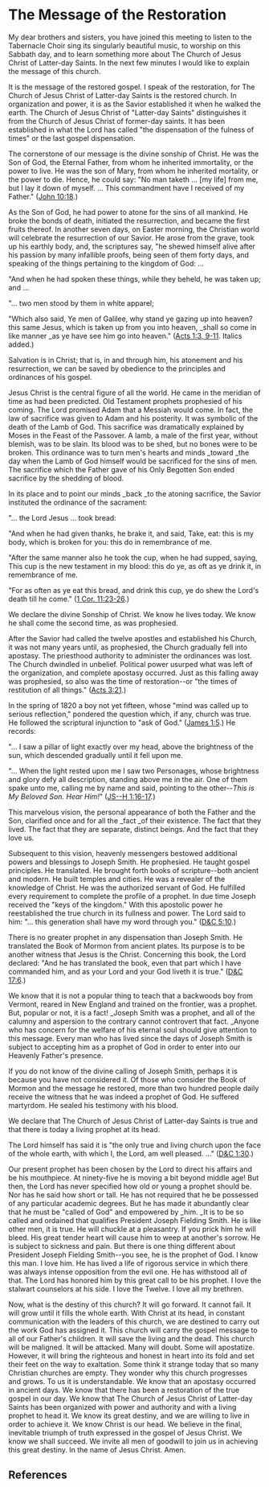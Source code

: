 # The Message of the Restoration

My dear brothers and sisters, you have joined this meeting to listen to the
Tabernacle Choir sing its singularly beautiful music, to worship on this
Sabbath day, and to learn something more about The Church of Jesus Christ of
Latter-day Saints. In the next few minutes I would like to explain the message
of this church.

It is the message of the restored gospel. I speak of the restoration, for The
Church of Jesus Christ of Latter-day Saints is the restored church. In
organization and power, it is as the Savior established it when he walked the
earth. The Church of Jesus Christ of "Latter-day Saints" distinguishes it from
the Church of Jesus Christ of former-day saints. It has been established in
what the Lord has called "the dispensation of the fulness of times" or the
last gospel dispensation.

The cornerstone of our message is the divine sonship of Christ. He was the Son
of God, the Eternal Father, from whom he inherited immortality, or the power
to live. He was the son of Mary, from whom he inherited mortality, or the
power to die. Hence, he could say: "No man taketh ... [my life] from me, but I
lay it down of myself. ... This commandment have I received of my Father."
([John 10:18](/scriptures/nt/john/10.18?lang=eng#17).)

As the Son of God, he had power to atone for the sins of all mankind. He broke
the bonds of death, initiated the resurrection, and became the first fruits
thereof. In another seven days, on Easter morning, the Christian world will
celebrate the resurrection of our Savior. He arose from the grave, took up his
earthly body, and, the scriptures say, "he shewed himself alive after his
passion by many infallible proofs, being seen of them forty days, and speaking
of the things pertaining to the kingdom of God: ...

"And when he had spoken these things, while they beheld, he was taken up; and
...

"... two men stood by them in white apparel;

"Which also said, Ye men of Galilee, why stand ye gazing up into heaven? this
same Jesus, which is taken up from you into heaven, _shall so come in like
manner _as ye have see him go into heaven." ([Acts 1:3,
9-11](/scriptures/nt/acts/1.3,9-11?lang=eng#2). Italics added.)

Salvation is in Christ; that is, in and through him, his atonement and his
resurrection, we can be saved by obedience to the principles and ordinances of
his gospel.

Jesus Christ is the central figure of all the world. He came in the meridian
of time as had been predicted. Old Testament prophets prophesied of his
coming. The Lord promised Adam that a Messiah would come. In fact, the law of
sacrifice was given to Adam and his posterity. It was symbolic of the death of
the Lamb of God. This sacrifice was dramatically explained by Moses in the
Feast of the Passover. A lamb, a male of the first year, without blemish, was
to be slain. Its blood was to be shed, but no bones were to be broken. This
ordinance was to turn men's hearts and minds _toward _the day when the Lamb of
God himself would be sacrificed for the sins of men. The sacrifice which the
Father gave of his Only Begotten Son ended sacrifice by the shedding of blood.

In its place and to point our minds _back _to the atoning sacrifice, the
Savior instituted the ordinance of the sacrament:

"... the Lord Jesus ... took bread:

"And when he had given thanks, he brake it, and said, Take, eat: this is my
body, which is broken for you: this do in remembrance of me.

"After the same manner also he took the cup, when he had supped, saying, This
cup is the new testament in my blood: this do ye, as oft as ye drink it, in
remembrance of me.

"For as often as ye eat this bread, and drink this cup, ye do shew the Lord's
death till he come." ([1 Cor.
11:23-26](/scriptures/nt/1-cor/11.23-26?lang=eng#22).)

We declare the divine Sonship of Christ. We know he lives today. We know he
shall come the second time, as was prophesied.

After the Savior had called the twelve apostles and established his Church, it
was not many years until, as prophesied, the Church gradually fell into
apostasy. The priesthood authority to administer the ordinances was lost. The
Church dwindled in unbelief. Political power usurped what was left of the
organization, and complete apostasy occurred. Just as this falling away was
prophesied, so also was the time of restoration--or "the times of restitution
of all things." ([Acts 3:21](/scriptures/nt/acts/3.21?lang=eng#20).)

In the spring of 1820 a boy not yet fifteen, whose "mind was called up to
serious reflection," pondered the question which, if any, church was true. He
followed the scriptural injunction to "ask of God." ([James
1:5](/scriptures/nt/james/1.5?lang=eng#4).) He records:

"... I saw a pillar of light exactly over my head, above the brightness of the
sun, which descended gradually until it fell upon me.

"... When the light rested upon me I saw two Personages, whose brightness and
glory defy all description, standing above me in the air. One of them spake
unto me, calling me by name and said, pointing to the other--_This is My
Beloved Son. Hear Him!_" ([JS--H
1:16-17](/scriptures/pgp/js-h/1.16-17?lang=eng#15).)

This marvelous vision, the personal appearance of both the Father and the Son,
clarified once and for all the _fact _of their existence. The fact that they
lived. The fact that they are separate, distinct beings. And the fact that
they love us.

Subsequent to this vision, heavenly messengers bestowed additional powers and
blessings to Joseph Smith. He prophesied. He taught gospel principles. He
translated. He brought forth books of scripture--both ancient and modern. He
built temples and cities. He was a revealer of the knowledge of Christ. He was
the authorized servant of God. He fulfilled every requirement to complete the
profile of a prophet. In due time Joseph received the "keys of the kingdom."
With this apostolic power he reestablished the true church in its fullness and
power. The Lord said to him: "... this generation shall have my word through
you." ([D&amp;C 5:10](/scriptures/dc-testament/dc/5.10?lang=eng#9).)

There is no greater prophet in any dispensation than Joseph Smith. He
translated the Book of Mormon from ancient plates. Its purpose is to be
another witness that Jesus is the Christ. Concerning this book, the Lord
declared: "And he has translated the book, even that part which I have
commanded him, and as your Lord and your God liveth it is true." ([D&amp;C
17:6](/scriptures/dc-testament/dc/17.6?lang=eng#5).)

We know that it is not a popular thing to teach that a backwoods boy from
Vermont, reared in New England and trained on the frontier, was a prophet.
But, popular or not, it is a fact! _Joseph Smith was a prophet, and all of the
calumny and aspersion to the contrary cannot controvert that fact. _Anyone who
has concern for the welfare of his eternal soul should give attention to this
message. Every man who has lived since the days of Joseph Smith is subject to
accepting him as a prophet of God in order to enter into our Heavenly Father's
presence.

If you do not know of the divine calling of Joseph Smith, perhaps it is
because you have not considered it. Of those who consider the Book of Mormon
and the message he restored, more than two hundred people daily receive the
witness that he was indeed a prophet of God. He suffered martyrdom. He sealed
his testimony with his blood.

We declare that The Church of Jesus Christ of Latter-day Saints is true and
that there is today a living prophet at its head.

The Lord himself has said it is "the only true and living church upon the face
of the whole earth, with which I, the Lord, am well pleased. ..." ([D&amp;C
1:30](/scriptures/dc-testament/dc/1.30?lang=eng#29).)

Our present prophet has been chosen by the Lord to direct his affairs and be
his mouthpiece. At ninety-five he is moving a bit beyond middle age! But then,
the Lord has never specified how old or young a prophet should be. Nor has he
said how short or tall. He has not required that he be possessed of any
particular academic degrees. But he has made it abundantly clear that he must
be "called of God" and empowered by _him. _It is to be so called and ordained
that qualifies President Joseph Fielding Smith. He is like other men, it is
true. He will chuckle at a pleasantry. If you prick him he will bleed. His
great tender heart will cause him to weep at another's sorrow. He is subject
to sickness and pain. But there is one thing different about President Joseph
Fielding Smith--you see, he is the prophet of God. I know this man. I love
him. He has lived a life of rigorous service in which there was always intense
opposition from the evil one. He has withstood all of that. The Lord has
honored him by this great call to be his prophet. I love the stalwart
counselors at his side. I love the Twelve. I love all my brethren.

Now, what is the destiny of this church? It will go forward. It cannot fail.
It will grow until it fills the whole earth. With Christ at its head, in
constant communication with the leaders of this church, we are destined to
carry out the work God has assigned it. This church will carry the gospel
message to all of our Father's children. It will save the living and the dead.
This church will be maligned. It will be attacked. Many will doubt. Some will
apostatize. However, it will bring the righteous and honest in heart into its
fold and set their feet on the way to exaltation. Some think it strange today
that so many Christian churches are empty. They wonder why this church
progresses and grows. To us it is understandable. We know that an apostasy
occurred in ancient days. We know that there has been a restoration of the
true gospel in our day. We know that The Church of Jesus Christ of Latter-day
Saints has been organized with power and authority and with a living prophet
to head it. We know its great destiny, and we are willing to live in order to
achieve it. We know Christ is our head. We believe in the final, inevitable
triumph of truth expressed in the gospel of Jesus Christ. We know we shall
succeed. We invite all men of goodwill to join us in achieving this great
destiny. In the name of Jesus Christ. Amen.

## References

